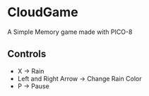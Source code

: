 # CloudGame
A Simple Memory game made with PICO-8

## Controls

* X -> Rain
* Left and Right Arrow -> Change Rain Color
* P -> Pause
 
